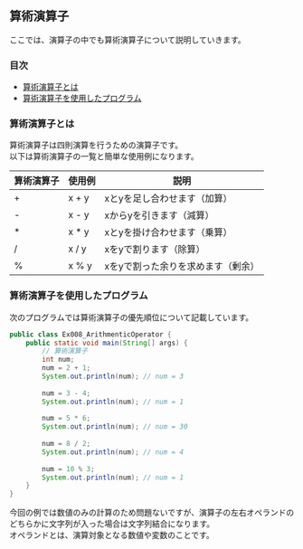 ## 算術演算子
ここでは、演算子の中でも算術演算子について説明していきます。

### 目次
* [算術演算子とは](#sec1)
* [算術演算子を使用したプログラム](#sec2)

### <a name="sec1"></a>算術演算子とは
算術演算子は四則演算を行うための演算子です。  
以下は算術演算子の一覧と簡単な使用例になります。

|算術演算子|使用例|説明|
|-----------|-------|------|
| + | x + y | xとyを足し合わせます（加算）|
| - | x - y | xからyを引きます（減算） |
| * | x * y | xとyを掛け合わせます（乗算）|
| / | x / y | xをyで割ります（除算）|
| % | x % y | xをyで割った余りを求めます（剰余）|

### <a name="sec2"></a>算術演算子を使用したプログラム
次のプログラムでは算術演算子の優先順位について記載しています。

```java
public class Ex008_ArithmenticOperator {
	public static void main(String[] args) {
		// 算術演算子
		int num;
		num = 2 + 1;
		System.out.println(num); // num = 3
		
		num = 3 - 4;
		System.out.println(num); // num = 1
		
		num = 5 * 6;
		System.out.println(num); // num = 30
		
		num = 8 / 2;
		System.out.println(num); // num = 4
		
		num = 10 % 3;
		System.out.println(num); // num = 1
	}
}
```

今回の例では数値のみの計算のため問題ないですが、演算子の左右オペランドのどちらかに文字列が入った場合は文字列結合になります。  
オペランドとは、演算対象となる数値や変数のことです。
